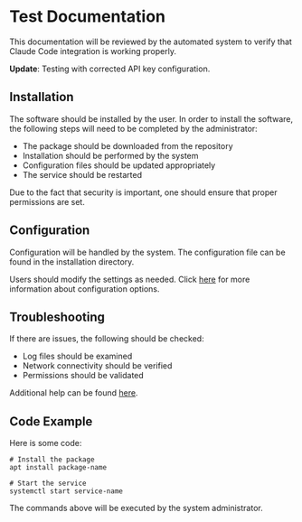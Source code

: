# Test Documentation

This documentation will be reviewed by the automated system to verify that Claude Code integration is working properly.

**Update**: Testing with corrected API key configuration.

## Installation

The software should be installed by the user. In order to install the software, the following steps will need to be completed by the administrator:

- The package should be downloaded from the repository
- Installation should be performed by the system
- Configuration files should be updated appropriately  
- The service should be restarted

Due to the fact that security is important, one should ensure that proper permissions are set.

## Configuration

Configuration will be handled by the system. The configuration file can be found in the installation directory.

Users should modify the settings as needed. Click [here](https://example.com) for more information about configuration options.

## Troubleshooting

If there are issues, the following should be checked:

- Log files should be examined
- Network connectivity should be verified
- Permissions should be validated

Additional help can be found [here](https://example.com/help).

## Code Example

Here is some code:

```
# Install the package
apt install package-name

# Start the service  
systemctl start service-name
```

The commands above will be executed by the system administrator.